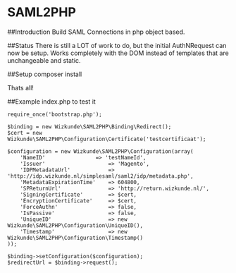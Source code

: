 SAML2PHP
=======

##Introduction
Build SAML Connections in php object based.

##Status
There is still a LOT of work to do, but the initial AuthNRequest can now be setup.
Works completely with the DOM instead of templates that are unchangeable and static.

##Setup
    composer install

Thats all!

##Example index.php to test it

    require_once('bootstrap.php');

    $binding = new Wizkunde\SAML2PHP\Binding\Redirect();
    $cert = new Wizkunde\SAML2PHP\Configuration\Certificate('testcertificaat');

    $configuration = new Wizkunde\SAML2PHP\Configuration(array(
        'NameID'                => 'testNameId',
        'Issuer'                    => 'Magento',
        'IDPMetadataUrl'            => 'http://idp.wizkunde.nl/simplesaml/saml2/idp/metadata.php',
        'MetadataExpirationTime'    => 604800,
        'SPReturnUrl'               => 'http://return.wizkunde.nl/',
        'SigningCertificate'        => $cert,
        'EncryptionCertificate'     => $cert,
        'ForceAuthn'                => false,
        'IsPassive'                 => false,
        'UniqueID'                  => new Wizkunde\SAML2PHP\Configuration\UniqueID(),
        'Timestamp'                 => new Wizkunde\SAML2PHP\Configuration\Timestamp()
    ));

    $binding->setConfiguration($configuration);
    $redirectUrl = $binding->request();
